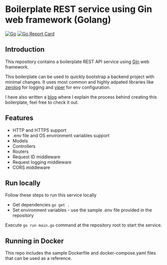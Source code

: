 # Boilerplate REST service using Gin web framework (Golang)

[![Go](https://github.com/lakhinsu/gin-boilerplate/actions/workflows/go.yml/badge.svg)](https://github.com/lakhinsu/gin-boilerplate/actions/workflows/go.yml) [![Go Report Card](https://goreportcard.com/badge/github.com/lakhinsu/gin-boilerplate)](https://goreportcard.com/report/github.com/lakhinsu/gin-boilerplate)

## Introduction

This repository contains a boilerplate REST API service using [Gin](https://gin-gonic.com/) web framework.

This boilerplate can be used to quickly bootstrap a backend project with minimal changes. It uses most common and highly adpated libraries like [zerolog](https://github.com/rs/zerolog) for logging and [viper](https://github.com/spf13/viper) for env configuration.

I have also written a [blog](https://medium.com/@hinsulak/rest-api-service-boilerplate-using-gin-web-framework-golang-c4eeb48b14f) where I explain the process behind creating this boilerplate, feel free to check it out.

## Features
- HTTP and HTTPS support
- .env file and OS environment variables support
- Models
- Controllers
- Routers
- Request ID middleware
- Request logging middleware
- CORS middleware


## Run locally
Follow these steps to run this service locally
- Get dependencies
`go get .`
- Set environment variables - use the sample .env file provided in the repository

Execute `go run main.go` command at the repository root to start the service.
## Running in Docker
This repo includes the sample Dockerfile and docker-compose.yaml files that can be used as a reference.
